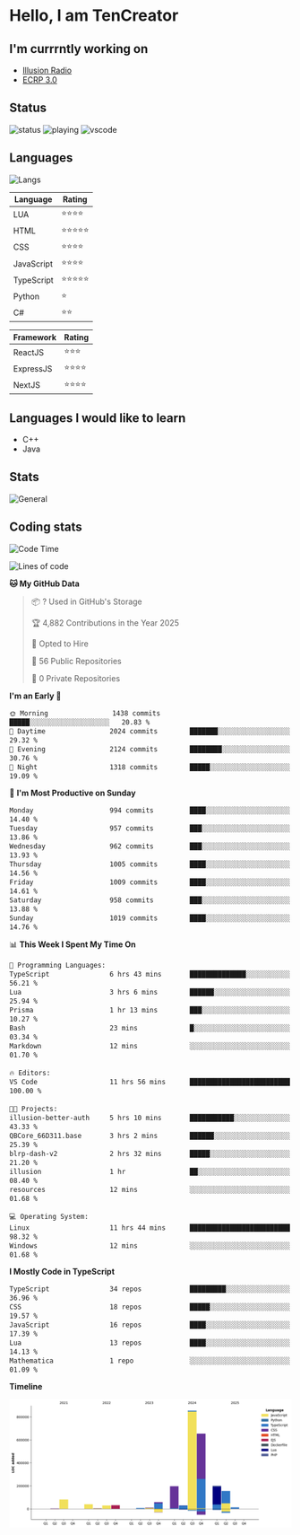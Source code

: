# Hello, I am TenCreator

## I'm currrntly working on
- [Illusion Radio](https://illusionradio.co.uk/)
- [ECRP 3.0](http://github.com/Emerald-Coast-Roleplay/)

## Status
![status](https://api.statusbadges.me/badge/status/518334475038359555?simple=true&style=for-the-badge)
![playing](https://api.statusbadges.me/badge/playing/518334475038359555?style=for-the-badge)
![vscode](https://api.statusbadges.me/badge/vscode/518334475038359555?style=for-the-badge)

## Languages
![Langs](https://github-readme-stats.vercel.app/api/top-langs/?username=tencreator&layout=compact&theme=radical)


|Language|Rating|
|--------|------|
|LUA|⭐️⭐️⭐️⭐️|
|HTML|⭐️⭐️⭐️⭐️⭐️|
|CSS|⭐️⭐️⭐️⭐️|
|JavaScript|⭐️⭐️⭐️⭐️|
|TypeScript|⭐️⭐️⭐️⭐️⭐️|
|Python|⭐️|
|C#|⭐️⭐️ |

|Framework|Rating|
|--------|------|
|ReactJS|⭐️⭐️⭐|
|ExpressJS|⭐️⭐️⭐️⭐️|
|NextJS|⭐️⭐️⭐⭐️|

## Languages I would like to learn
- C++
- Java

## Stats
![General](https://github-readme-stats.vercel.app/api?username=tencreator&show_icons=true&theme=radical)

## Coding stats

<!--START_SECTION:waka-->
![Code Time](http://img.shields.io/badge/Code%20Time-663%20hrs%2035%20mins-blue)

![Lines of code](https://img.shields.io/badge/From%20Hello%20World%20I%27ve%20Written-2.4%20million%20lines%20of%20code-blue)

**🐱 My GitHub Data** 

> 📦 ? Used in GitHub's Storage 
 > 
> 🏆 4,882 Contributions in the Year 2025
 > 
> 💼 Opted to Hire
 > 
> 📜 56 Public Repositories 
 > 
> 🔑 0 Private Repositories 
 > 
**I'm an Early 🐤** 

```text
🌞 Morning                1438 commits        █████░░░░░░░░░░░░░░░░░░░░   20.83 % 
🌆 Daytime                2024 commits        ███████░░░░░░░░░░░░░░░░░░   29.32 % 
🌃 Evening                2124 commits        ████████░░░░░░░░░░░░░░░░░   30.76 % 
🌙 Night                  1318 commits        █████░░░░░░░░░░░░░░░░░░░░   19.09 % 
```
📅 **I'm Most Productive on Sunday** 

```text
Monday                   994 commits         ████░░░░░░░░░░░░░░░░░░░░░   14.40 % 
Tuesday                  957 commits         ███░░░░░░░░░░░░░░░░░░░░░░   13.86 % 
Wednesday                962 commits         ███░░░░░░░░░░░░░░░░░░░░░░   13.93 % 
Thursday                 1005 commits        ████░░░░░░░░░░░░░░░░░░░░░   14.56 % 
Friday                   1009 commits        ████░░░░░░░░░░░░░░░░░░░░░   14.61 % 
Saturday                 958 commits         ███░░░░░░░░░░░░░░░░░░░░░░   13.88 % 
Sunday                   1019 commits        ████░░░░░░░░░░░░░░░░░░░░░   14.76 % 
```


📊 **This Week I Spent My Time On** 

```text
💬 Programming Languages: 
TypeScript               6 hrs 43 mins       ██████████████░░░░░░░░░░░   56.21 % 
Lua                      3 hrs 6 mins        ██████░░░░░░░░░░░░░░░░░░░   25.94 % 
Prisma                   1 hr 13 mins        ███░░░░░░░░░░░░░░░░░░░░░░   10.27 % 
Bash                     23 mins             █░░░░░░░░░░░░░░░░░░░░░░░░   03.34 % 
Markdown                 12 mins             ░░░░░░░░░░░░░░░░░░░░░░░░░   01.70 % 

🔥 Editors: 
VS Code                  11 hrs 56 mins      █████████████████████████   100.00 % 

🐱‍💻 Projects: 
illusion-better-auth     5 hrs 10 mins       ███████████░░░░░░░░░░░░░░   43.33 % 
QBCore_66D311.base       3 hrs 2 mins        ██████░░░░░░░░░░░░░░░░░░░   25.39 % 
blrp-dash-v2             2 hrs 32 mins       █████░░░░░░░░░░░░░░░░░░░░   21.20 % 
illusion                 1 hr                ██░░░░░░░░░░░░░░░░░░░░░░░   08.40 % 
resources                12 mins             ░░░░░░░░░░░░░░░░░░░░░░░░░   01.68 % 

💻 Operating System: 
Linux                    11 hrs 44 mins      █████████████████████████   98.32 % 
Windows                  12 mins             ░░░░░░░░░░░░░░░░░░░░░░░░░   01.68 % 
```

**I Mostly Code in TypeScript** 

```text
TypeScript               34 repos            █████████░░░░░░░░░░░░░░░░   36.96 % 
CSS                      18 repos            █████░░░░░░░░░░░░░░░░░░░░   19.57 % 
JavaScript               16 repos            ████░░░░░░░░░░░░░░░░░░░░░   17.39 % 
Lua                      13 repos            ████░░░░░░░░░░░░░░░░░░░░░   14.13 % 
Mathematica              1 repo              ░░░░░░░░░░░░░░░░░░░░░░░░░   01.09 % 
```



**Timeline**

![Lines of Code chart](https://raw.githubusercontent.com/tencreator/tencreator/main/assets/bar_graph.png)


<!--END_SECTION:waka-->
